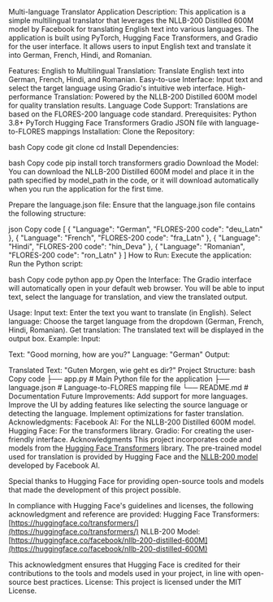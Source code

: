 Multi-language Translator Application
Description:
This application is a simple multilingual translator that leverages the NLLB-200 Distilled 600M model by Facebook for translating English text into various languages. The application is built using PyTorch, Hugging Face Transformers, and Gradio for the user interface. It allows users to input English text and translate it into German, French, Hindi, and Romanian.

Features:
English to Multilingual Translation: Translate English text into German, French, Hindi, and Romanian.
Easy-to-use Interface: Input text and select the target language using Gradio's intuitive web interface.
High-performance Translation: Powered by the NLLB-200 Distilled 600M model for quality translation results.
Language Code Support: Translations are based on the FLORES-200 language code standard.
Prerequisites:
Python 3.8+
PyTorch
Hugging Face Transformers
Gradio
JSON file with language-to-FLORES mappings
Installation:
Clone the Repository:

bash
Copy code
git clone <repository-url>
cd <repository-directory>
Install Dependencies:

bash
Copy code
pip install torch transformers gradio
Download the Model: You can download the NLLB-200 Distilled 600M model and place it in the path specified by model_path in the code, or it will download automatically when you run the application for the first time.

Prepare the language.json file: Ensure that the language.json file contains the following structure:

json
Copy code
[
   {
      "Language": "German",
      "FLORES-200 code": "deu_Latn"
   },
   {
      "Language": "French",
      "FLORES-200 code": "fra_Latn"
   },
   {
      "Language": "Hindi",
      "FLORES-200 code": "hin_Deva"
   },
   {
      "Language": "Romanian",
      "FLORES-200 code": "ron_Latn"
   }
]
How to Run:
Execute the application: Run the Python script:

bash
Copy code
python app.py
Open the Interface: The Gradio interface will automatically open in your default web browser. You will be able to input text, select the language for translation, and view the translated output.

Usage:
Input text: Enter the text you want to translate (in English).
Select language: Choose the target language from the dropdown (German, French, Hindi, Romanian).
Get translation: The translated text will be displayed in the output box.
Example:
Input:

Text: "Good morning, how are you?"
Language: "German"
Output:

Translated Text: "Guten Morgen, wie geht es dir?"
Project Structure:
bash
Copy code
├── app.py                 # Main Python file for the application
├── language.json          # Language-to-FLORES mapping file
└── README.md              # Documentation
Future Improvements:
Add support for more languages.
Improve the UI by adding features like selecting the source language or detecting the language.
Implement optimizations for faster translation.
Acknowledgments:
Facebook AI: For the NLLB-200 Distilled 600M model.
Hugging Face: For the transformers library.
Gradio: For creating the user-friendly interface.
Acknowledgments
This project incorporates code and models from the [Hugging Face Transformers](https://huggingface.co/transformers/) library. The pre-trained model used for translation is provided by Hugging Face and the [NLLB-200 model](https://huggingface.co/facebook/nllb-200-distilled-600M) developed by Facebook AI.

Special thanks to Hugging Face for providing open-source tools and models that made the development of this project possible.

In compliance with Hugging Face's guidelines and licenses, the following acknowledgment and reference are provided:
Hugging Face Transformers: [https://huggingface.co/transformers/](https://huggingface.co/transformers/)
NLLB-200 Model: [https://huggingface.co/facebook/nllb-200-distilled-600M](https://huggingface.co/facebook/nllb-200-distilled-600M)

This acknowledgment ensures that Hugging Face is credited for their contributions to the tools and models used in your project, in line with open-source best practices.
License:
This project is licensed under the MIT License.
